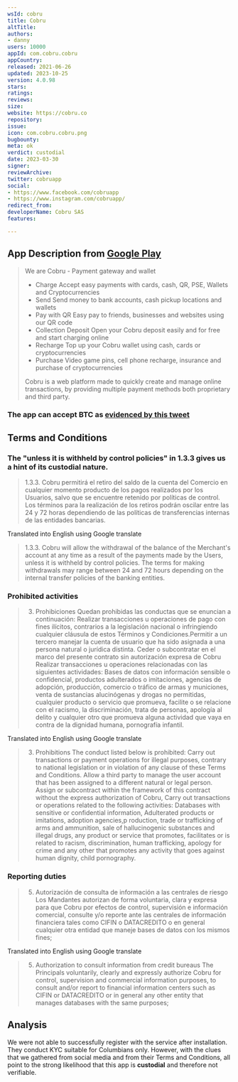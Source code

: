 ```yaml
---
wsId: cobru
title: Cobru
altTitle: 
authors:
- danny
users: 10000
appId: com.cobru.cobru
appCountry: 
released: 2021-06-26
updated: 2023-10-25
version: 4.0.98
stars: 
ratings: 
reviews: 
size: 
website: https://cobru.co
repository: 
issue: 
icon: com.cobru.cobru.png
bugbounty: 
meta: ok
verdict: custodial
date: 2023-03-30
signer: 
reviewArchive: 
twitter: cobruapp
social:
- https://www.facebook.com/cobruapp
- https://www.instagram.com/cobruapp/
redirect_from: 
developerName: Cobru SAS
features: 

---
```


## App Description from [Google Play](https://play.google.com/store/apps/details?id=com.cobru.cobru) 

> We are Cobru - Payment gateway and wallet
> - Charge
> Accept easy payments with cards, cash, QR, PSE, Wallets and Cryptocurrencies
> - Send
> Send money to bank accounts, cash pickup locations and wallets
> - Pay with QR
> Easy pay to friends, businesses and websites using our QR code
> - Collection Deposit
> Open your Cobru deposit easily and for free and start charging online
> - Recharge
> Top up your Cobru wallet using cash, cards or cryptocurrencies
> - Purchase
> Video game pins, cell phone recharge, insurance and purchase of cryptocurrencies
>
> Cobru is a web platform made to quickly create and manage online transactions, by providing multiple payment methods both proprietary and third party.

### The app can accept BTC as [evidenced by this tweet](https://twitter.com/lauphemerart/status/1389993769441837061)

## Terms and Conditions 

### The "unless it is withheld by control policies" in 1.3.3 gives us a hint of its custodial nature.

> 1.3.3. Cobru permitirá el retiro del saldo de la cuenta del Comercio en cualquier momento producto de los pagos realizados por los Usuarios, salvo que se encuentre retenido por políticas de control. Los términos para la realización de los retiros podrán oscilar entre las 24 y 72 horas dependiendo de las políticas de transferencias internas de las entidades bancarias.

Translated into English using Google translate

> 1.3.3. Cobru will allow the withdrawal of the balance of the Merchant's account at any time as a result of the payments made by the Users, unless it is withheld by control policies. The terms for making withdrawals may range between 24 and 72 hours depending on the internal transfer policies of the banking entities.

### Prohibited activities 

> 3. Prohibiciones
> Quedan prohibidas las conductas que se enuncian a continuación:
Realizar transacciones u operaciones de pago con fines ilícitos, contrarios a la legislación nacional o infringiendo cualquier cláusula de estos Términos y Condiciones.Permitir a un tercero manejar la cuenta de usuario que ha sido asignada a una persona natural o jurídica distinta. Ceder o subcontratar en el marco del presente contrato sin autorización expresa de Cobru Realizar transacciones u operaciones relacionadas con las siguientes actividades: Bases de datos con información sensible o confidencial, productos adulterados o imitaciones, agencias de adopción, producción, comercio o tráfico de armas y municiones, venta de sustancias alucinógenas y drogas no permitidas, cualquier producto o servicio que promueva, facilite o se relacione con el racismo, la discriminación, trata de personas, apología al delito y cualquier otro que promueva alguna actividad que vaya en contra de la dignidad humana, pornografía infantil.

Translated into English using Google translate 

> 3. Prohibitions
> The conduct listed below is prohibited:
> Carry out transactions or payment operations for illegal purposes, contrary to national legislation or in violation of any clause of these Terms and Conditions. Allow a third party to manage the user account that has been assigned to a different natural or legal person. Assign or subcontract within the framework of this contract without the express authorization of Cobru, Carry out transactions or operations related to the following activities: Databases with sensitive or confidential information, 
Adulterated products or imitations, adoption agencies,p roduction, trade or trafficking of arms and ammunition, sale of hallucinogenic substances and illegal drugs, any product or service that promotes, facilitates or is related to racism, discrimination, human trafficking, apology for crime and any other that promotes any activity that goes against human dignity, child pornography.

### Reporting duties 

> 5. Autorización de consulta de información a las centrales de riesgo
Los Mandantes autorizan de forma voluntaria, clara y expresa para que Cobru por efectos de control, supervisión e información comercial, consulte y/o reporte ante las centrales de información financiera tales como CIFIN o DATACREDITO o en general cualquier otra entidad que maneje bases de datos con los mismos fines;

Translated into English using Google translate

> 5. Authorization to consult information from credit bureaus
The Principals voluntarily, clearly and expressly authorize Cobru for control, supervision and commercial information purposes, to consult and/or report to financial information centers such as CIFIN or DATACREDITO or in general any other entity that manages databases with the same purposes;

## Analysis 

We were not able to successfully register with the service after installation. They conduct KYC suitable for Columbians only. However, with the clues that we gathered from social media and from their Terms and Conditions, all point to the strong likelihood that this app is **custodial** and therefore not verifiable.
